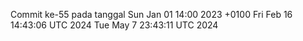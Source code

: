 Commit ke-55 pada tanggal Sun Jan 01 14:00 2023 +0100
Fri Feb 16 14:43:06 UTC 2024
Tue May  7 23:43:11 UTC 2024
